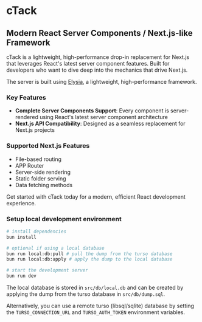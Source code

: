 # cTack

## Modern React Server Components / Next.js-like Framework

cTack is a lightweight, high-performance drop-in replacement for Next.js that leverages React's latest server component features. Built for developers who want to dive deep into the mechanics that drive Next.js.

The server is built using [Elysia](https://elysiajs.com), a lightweight, high-performance framework.

### Key Features

- **Complete Server Components Support**: Every component is server-rendered using React's latest server component architecture
- **Next.js API Compatibility**: Designed as a seamless replacement for Next.js projects

### Supported Next.js Features

- File-based routing
- APP Router
- Server-side rendering
- Static folder serving
- Data fetching methods

Get started with cTack today for a modern, efficient React development experience.

### Setup local development environment

```bash
# install dependencies
bun install

# optional if using a local database
bun run local:db:pull # pull the dump from the turso database
bun run local:db:apply # apply the dump to the local database

# start the development server
bun run dev
```

The local database is stored in `src/db/local.db` and can be created by applying the dump from the turso database in `src/db/dump.sql`.

Alternatively, you can use a remote turso (libsql/sqlite) database by setting the `TURSO_CONNECTION_URL` and `TURSO_AUTH_TOKEN` environment variables.
